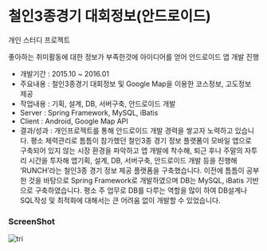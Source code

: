 # 철인3종경기 대회정보(안드로이드)
개인 스터디 프로젝트

좋아하는 취미활동에 대한 정보가 부족한것에 아이디어를 얻어 안드로이드 앱 개발 진행
* 개발기간 : 2015.10 ~ 2016.01
* 주요내용 : 철인3종경기 대회정보 및 Google Map을 이용한 코스정보, 고도정보 제공
* 작업내용 : 기획, 설계, DB, 서버구축, 안드로이드 개발
* Server : Spring Framework, MySQL, iBatis
* Client : Android, Google Map API
* 결과/성과 :
개인프로젝트를 통해 안드로이드 개발 경력을 쌓고자 노력하고 있습니다. 평소 체력관리로 틈틈이 참가했던 철인3종 경기 정보 플랫폼이 모바일 앱으로 구축되어 있지 않는 시장 환경을 파악하고 앱 개발에 착수해, 퇴근 후나 주말의 자투리 시간을 투자해 앱기획, 설계, DB, 서버구축, 안드로이드 개발 등을 진행해 ‘RUNCH’라는 철인3종 경기 정보 제공 플랫폼을 구축했습니다. 이전에 틈틈이 공부한 것을 바탕으로 Spring Framework로 개발하였으며 DB는 MySQL, iBatis 기반으로 구축하였습니다. 평소 주 업무로 DB를 다루는 역할을 많이 하여 DB설계나 SQL작성 및 최적화에 대해서는 큰 어려움 없이 개발할 수 있었습니다.  
### ScreenShot 
![tri](https://user-images.githubusercontent.com/10987026/140847024-ade7b412-3ce4-4384-8859-7e26c98a4ddc.png)
